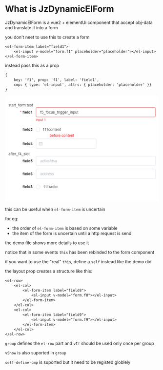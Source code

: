 # What is JzDynamicElForm
JzDynamicElForm is a vue2 + elementUi component that accept obj-data and translate it into a form

you don't neet to use this to create a form

    <el-form-item label="field1">
        <el-input v-model="form.f1" placeholder="placeholder"></el-input>
    </el-form-item>



instead pass this as a prop

    { 
        key: 'f1', prop: 'f1', label: 'field1',
        cmp: { type: 'el-input', attrs: { placeholder: 'placeholder' }}
    }

![](https://github.com/807460453/JamesZ-sPack/blob/main/elementCmps/JzDynamicElForm/c.png?raw=true)



this can be useful when `el-form-item` is uncertain

for eg: 

* the order of `el-form-item` is based on some variable
* the item of the form is uncertain until a http request is send

the demo file shows more details to use it


notice that in some events `this` has been rebinded to the form component

if you want to use the "real" `this`, define a `self` instead like the demo did

the layout prop creates a structure like this:

    <el-row>
        <el-col>
            <el-form-item label="field8">
                <el-input v-model="form.f8"></el-input>
            </el-form-item>
        </el-col>
        <el-col>
            <el-form-item label="field9">
                <el-input v-model="form.f9"></el-input>
            </el-form-item>
        </el-col>
    </el-row>

`group` defines the `el-row` part and `vIf` should be used only once per group

`vShow` is also suported in `group`

`self-define-cmp` is suported but it need to be registed globlely


